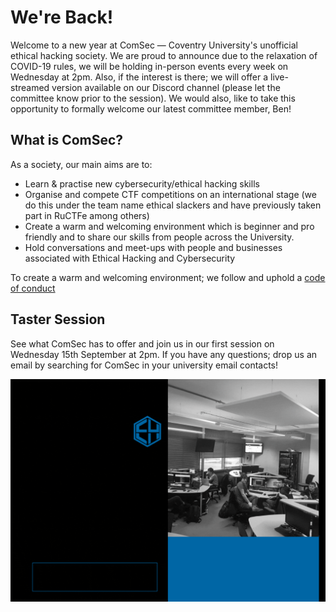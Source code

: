 # We're Back!


Welcome to a new year at ComSec — Coventry University's unofficial ethical hacking society. We are proud to announce due to the relaxation of COVID-19 rules, we will be holding in-person events every week on Wednesday at 2pm. Also, if the interest is there; we will offer a live-streamed version available on our Discord channel (please let the committee know prior to the session). We would also, like to take this opportunity to formally welcome our latest committee member, Ben!

## What is ComSec?
As a society, our main aims are to:
- Learn & practise new cybersecurity/ethical hacking skills
- Organise and compete CTF competitions on an international stage (we do this under the team name ethical slackers and have previously taken part in RuCTFe among others)
- Create a warm and welcoming environment which is beginner and pro friendly and to share our skills from people across the University.
- Hold conversations and meet-ups with people and businesses associated with Ethical Hacking and Cybersecurity

To create a warm and welcoming environment; we follow and uphold a [code of conduct](/conduct)

## Taster Session
See what ComSec has to offer and join us in our first session on Wednesday 15th September at 2pm. If you have any questions; drop us an email by searching for ComSec in your university email contacts!

![Promotional Ad](promo.gif)

